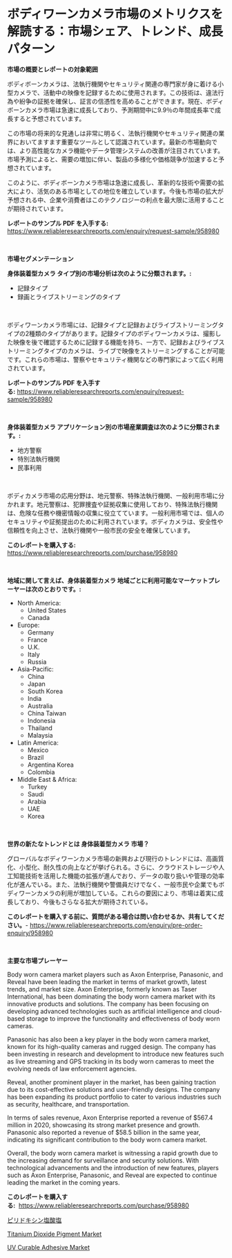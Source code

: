 <p><h1>ボディワーンカメラ市場のメトリクスを解読する：市場シェア、トレンド、成長パターン</h1></p><p><strong>市場の概要とレポートの対象範囲</strong></p>
<p><p>ボディボーンカメラは、法執行機関やセキュリティ関連の専門家が身に着ける小型カメラで、活動中の映像を記録するために使用されます。この技術は、違法行為や紛争の証拠を確保し、証言の信憑性を高めることができます。現在、ボディボーンカメラ市場は急速に成長しており、予測期間中に9.9％の年間成長率で成長すると予想されています。</p><p>この市場の将来的な見通しは非常に明るく、法執行機関やセキュリティ関連の業界においてますます重要なツールとして認識されています。最新の市場動向では、より高性能なカメラ機能やデータ管理システムの改善が注目されています。市場予測によると、需要の増加に伴い、製品の多様化や価格競争が加速すると予想されています。</p><p>このように、ボディボーンカメラ市場は急速に成長し、革新的な技術や需要の拡大により、活気のある市場としての地位を確立しています。今後も市場の拡大が予想される中、企業や消費者はこのテクノロジーの利点を最大限に活用することが期待されています。</p></p>
<p><strong>レポートのサンプル PDF を入手する:</strong> <a href="https://www.reliableresearchreports.com/enquiry/request-sample/958980">https://www.reliableresearchreports.com/enquiry/request-sample/958980</a></p>
<p>&nbsp;</p>
<p><strong>市場セグメンテーション</strong></p>
<p><strong>身体装着型カメラ タイプ別の市場分析は次のように分類されます。:</strong></p>
<p><ul><li>記録タイプ</li><li>録画とライブストリーミングのタイプ</li></ul></p>
<p>&nbsp;</p>
<p><p>ボディワーンカメラ市場には、記録タイプと記録およびライブストリーミングタイプの2種類のタイプがあります。記録タイプのボディワーンカメラは、撮影した映像を後で確認するために記録する機能を持ち、一方で、記録およびライブストリーミングタイプのカメラは、ライブで映像をストリーミングすることが可能です。これらの市場は、警察やセキュリティ機関などの専門家によって広く利用されています。</p></p>
<p><strong>レポートのサンプル PDF を入手する:</strong>&nbsp;<a href="https://www.reliableresearchreports.com/enquiry/request-sample/958980">https://www.reliableresearchreports.com/enquiry/request-sample/958980</a></p>
<p>&nbsp;</p>
<p><strong> 身体装着型カメラ アプリケーション別の市場産業調査は次のように分類されます。:</strong></p>
<p><ul><li>地方警察</li><li>特別法執行機関</li><li>民事利用</li></ul></p>
<p>&nbsp;</p>
<p><p>ボディカメラ市場の応用分野は、地元警察、特殊法執行機関、一般利用市場に分かれます。地元警察は、犯罪捜査や証拠収集に使用しており、特殊法執行機関は、危険な任務や機密情報の収集に役立てています。一般利用市場では、個人のセキュリティや証拠提出のために利用されています。ボディカメラは、安全性や信頼性を向上させ、法執行機関や一般市民の安全を確保しています。</p></p>
<p><strong>このレポートを購入する:</strong>&nbsp; <a href="https://www.reliableresearchreports.com/purchase/958980">https://www.reliableresearchreports.com/purchase/958980</a></p>
<p>&nbsp;</p>
<p><strong>地域に関して言えば、身体装着型カメラ 地域ごとに利用可能なマーケットプレーヤーは次のとおりです。:</strong></p>
<p><ul>
    <li>
        North America:
        <ul>
            <li>United States</li>
            <li>Canada</li>
        </ul>
    </li>
    <li>
        Europe:
        <ul>
            <li>Germany</li>
            <li>France</li>
            <li>U.K.</li>
            <li>Italy</li>
            <li>Russia</li>
        </ul>
    </li>
    <li>
        Asia-Pacific:
        <ul>
            <li>China</li>
            <li>Japan</li>
            <li>South Korea</li>
            <li>India</li>
            <li>Australia</li>
            <li>China Taiwan</li>
            <li>Indonesia</li>
            <li>Thailand</li>
            <li>Malaysia</li>
        </ul>
    </li>
    <li>
        Latin America:
        <ul>
            <li>Mexico</li>
            <li>Brazil</li>
            <li>Argentina Korea</li>
            <li>Colombia</li>
        </ul>
    </li>
    <li>
        Middle East & Africa:
        <ul>
            <li>Turkey</li>
            <li>Saudi</li>
            <li>Arabia</li>
            <li>UAE</li>
            <li>Korea</li>
        </ul>
    </li>
    </ul></p>
<p>&nbsp;</p>
<p><strong>世界の新たなトレンドとは 身体装着型カメラ 市場？</strong></p>
<p><p>グローバルなボディワーンカメラ市場の新興および現行のトレンドには、高画質化、小型化、耐久性の向上などが挙げられる。さらに、クラウドストレージや人工知能技術を活用した機能の拡張が進んでおり、データの取り扱いや管理の効率化が進んでいる。また、法執行機関や警備員だけでなく、一般市民や企業でもボディワーンカメラの利用が増加している。これらの要因により、市場は着実に成長しており、今後もさらなる拡大が期待されている。</p></p>
<p><strong>このレポートを購入する前に、質問がある場合は問い合わせるか、共有してください。</strong>- <a href="https://www.reliableresearchreports.com/enquiry/pre-order-enquiry/958980">https://www.reliableresearchreports.com/enquiry/pre-order-enquiry/958980</a></p>
<p>&nbsp;</p>
<p><strong>主要な市場プレーヤー</strong></p>
<p><p>Body worn camera market players such as Axon Enterprise, Panasonic, and Reveal have been leading the market in terms of market growth, latest trends, and market size. Axon Enterprise, formerly known as Taser International, has been dominating the body worn camera market with its innovative products and solutions. The company has been focusing on developing advanced technologies such as artificial intelligence and cloud-based storage to improve the functionality and effectiveness of body worn cameras.</p><p>Panasonic has also been a key player in the body worn camera market, known for its high-quality cameras and rugged design. The company has been investing in research and development to introduce new features such as live streaming and GPS tracking in its body worn cameras to meet the evolving needs of law enforcement agencies.</p><p>Reveal, another prominent player in the market, has been gaining traction due to its cost-effective solutions and user-friendly designs. The company has been expanding its product portfolio to cater to various industries such as security, healthcare, and transportation.</p><p>In terms of sales revenue, Axon Enterprise reported a revenue of $567.4 million in 2020, showcasing its strong market presence and growth. Panasonic also reported a revenue of $58.5 billion in the same year, indicating its significant contribution to the body worn camera market.</p><p>Overall, the body worn camera market is witnessing a rapid growth due to the increasing demand for surveillance and security solutions. With technological advancements and the introduction of new features, players such as Axon Enterprise, Panasonic, and Reveal are expected to continue leading the market in the coming years.</p></p>
<p><strong>このレポートを購入する:</strong>&nbsp;&nbsp;<a href="https://www.reliableresearchreports.com/purchase/958980">https://www.reliableresearchreports.com/purchase/958980</a></p>
<p><p><a href="https://github.com/SarahFahey88/Market-Research-Report-List-1/blob/main/286113017242.md">ピリドキシン塩酸塩</a></p><p><a href="https://faithful-glue-af3.notion.site/Titanium-Dioxide-Pigment-Market-Research-Report-Provides-thorough-Industry-Overview-which-offers-an-80384162dd5c4722be4bf9f7d8daccf1">Titanium Dioxide Pigment Market</a></p><p><a href="https://pretty-mail-caf.notion.site/Decoding-the-UV-Curable-Adhesive-Market-A-Deep-Dive-into-the-Latest-Market-Trends-Market-Segmentat-00139df55af24b15963eff4b14603f20">UV Curable Adhesive Market</a></p></p>
